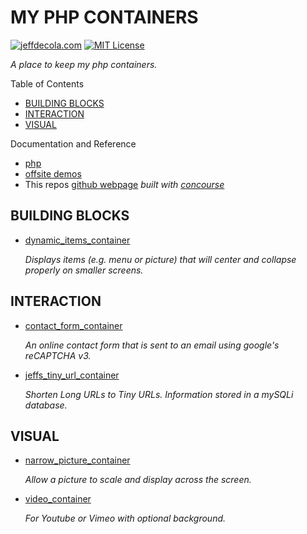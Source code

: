 # MY PHP CONTAINERS

[![jeffdecola.com](https://img.shields.io/badge/website-jeffdecola.com-blue)](https://jeffdecola.com)
[![MIT License](https://img.shields.io/:license-mit-blue.svg)](https://jeffdecola.mit-license.org)

_A place to keep my php containers._

Table of Contents

* [BUILDING BLOCKS](https://github.com/JeffDeCola/my-php-containers#building-blocks)
* [INTERACTION](https://github.com/JeffDeCola/my-php-containers#interaction)
* [VISUAL](https://github.com/JeffDeCola/my-php-containers#visual)

Documentation and Reference

* [php](https://github.com/JeffDeCola/my-cheat-sheets/tree/master/software/development/languages/php-cheat-sheet)
* [offsite demos](http://www.jeffdecola.com/my-php-containers/index.php)
* This repos
  [github webpage](https://jeffdecola.github.io/my-php-containers/)
  _built with
  [concourse](https://github.com/JeffDeCola/my-php-containers/blob/master/ci-README.md)_

## BUILDING BLOCKS

* [dynamic_items_container](https://github.com/JeffDeCola/my-php-containers/tree/master/my-php-containers/building-blocks/dynamic_items_container)

  _Displays items (e.g. menu or picture) that will center and collapse properly on
  smaller screens._

## INTERACTION

* [contact_form_container](https://github.com/JeffDeCola/my-php-containers/tree/master/my-php-containers/interaction/contact_form_container)

  _An online contact form that is sent to an email using google's reCAPTCHA v3._

* [jeffs_tiny_url_container](https://github.com/JeffDeCola/my-php-containers/tree/master/my-php-containers/interaction/jeffs_tiny_url_container)

  _Shorten Long URLs to Tiny URLs. Information stored in a mySQLi database._

## VISUAL

* [narrow_picture_container](https://github.com/JeffDeCola/my-php-containers/tree/master/my-php-containers/visual/narrow_picture_container)

  _Allow a picture to scale and display across the screen._

* [video_container](https://github.com/JeffDeCola/my-php-containers/tree/master/my-php-containers/visual/video_container)

  _For Youtube or Vimeo with optional background._
